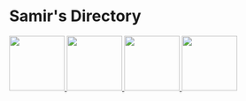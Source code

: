 # Samir's Directory
<a href="https://www.twitter.com/lavingiasa">
  <img src="https://cdn-icons-png.flaticon.com/512/124/124021.png" width="100" height="100">
</a>
<a href="https://www.instagram.com/lavingiasa/">
  <img src="https://upload.wikimedia.org/wikipedia/commons/e/e7/Instagram_logo_2016.svg" width="100" height="100">
</a>
<a href="https://venmo.com/u/lavingiasa">
  <img src="https://cdn1.venmo.com/marketing/images/branding/venmo-icon.svg" width="100" height="100">
</a>
<a href="https://www.linkedin.com/in/lavingiasa/">
  <img src="https://cdn-icons-png.flaticon.com/512/174/174857.png" width="100" height="100">
</a>



